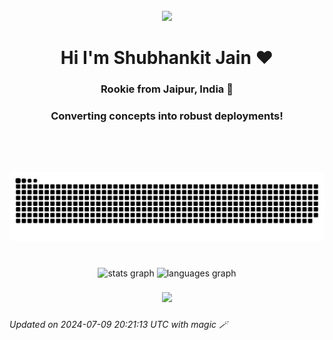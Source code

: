 <br clear="both">

<div align="center">
<img src="https://user-images.githubusercontent.com/74038190/225813708-98b745f2-7d22-48cf-9150-083f1b00d6c9.gif"/>
<!-- <h1 align="center">NPM RUN BUILD</h1> -->
</div>

<h1 align="center">Hi I'm Shubhankit Jain ❤️</h1>
<h3 align="center">Rookie from Jaipur, India 📍</h3>
<h3 align="center">Converting concepts into robust deployments!</h3>

###

<br clear="both">


###

<div align="left">
</div>

###

<div align="left">
  <!-- Icons here -->
</div>

###

<div align="left">
  <!-- Social links here -->
</div>

###

<br clear="both">

<img src="https://raw.githubusercontent.com/avayyyyyyy/avayyyyyyy/output/snake.svg" alt="Snake animation" />

###

<br clear="both">

<div align="center">
  <img src="https://github-readme-stats.vercel.app/api?username=avayyyyyyy&hide_title=false&hide_rank=false&show_icons=true&include_all_commits=true&count_private=true&disable_animations=false&theme=dracula&locale=en&hide_border=false&order=1" height="150" alt="stats graph"  />
  <img src="https://github-readme-stats.vercel.app/api/top-langs?username=avayyyyyyy&locale=en&hide_title=false&layout=compact&card_width=320&langs_count=4&theme=gruvbox&hide_border=false&order=2" height="150" alt="languages graph"  />
</div>

###

<!-- <div align="center"> -->
<!--   <a href="https://open.spotify.com/user/hx4yh5s4xge5qwua9nghvfpgk"> -->
<!--     <img src="https://spotify-recently-played-readme.vercel.app/api?user=hx4yh5s4xge5qwua9nghvfpgk&count=5&unique=false" alt="Spotify recently played"  /> -->
<!--   </a> -->
<!-- </div> -->

###

<div align="center">
  <img src="https://profile-counter.glitch.me/avayyyyyyy/count.svg?"  />
</div>

###
*Updated on 2024-07-09 20:21:13 UTC with magic 🪄*
